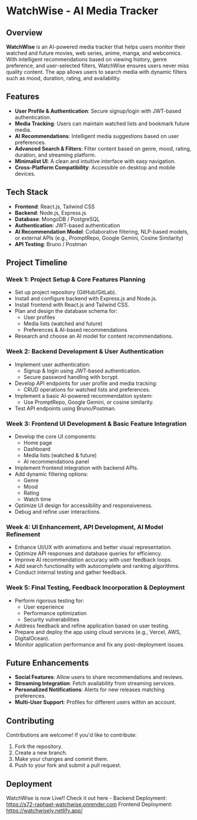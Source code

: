 # WatchWise - AI Media Tracker

## Overview
**WatchWise** is an AI-powered media tracker that helps users monitor their watched and future movies, web series, anime, manga, and webcomics. With intelligent recommendations based on viewing history, genre preference, and user-selected filters, WatchWise ensures users never miss quality content. The app allows users to search media with dynamic filters such as mood, duration, rating, and availability.

## Features
- **User Profile & Authentication**: Secure signup/login with JWT-based authentication.
- **Media Tracking**: Users can maintain watched lists and bookmark future media.
- **AI Recommendations**: Intelligent media suggestions based on user preferences.
- **Advanced Search & Filters**: Filter content based on genre, mood, rating, duration, and streaming platform.
- **Minimalist UI**: A clean and intuitive interface with easy navigation.
- **Cross-Platform Compatibility**: Accessible on desktop and mobile devices.

## Tech Stack
- **Frontend**: React.js, Tailwind CSS
- **Backend**: Node.js, Express.js
- **Database**: MongoDB / PostgreSQL
- **Authentication**: JWT-based authentication
- **AI Recommendation Model**: Collaborative filtering, NLP-based models, or external APIs (e.g., PromptRepo, Google Gemini, Cosine Similarity)
- **API Testing**: Bruno / Postman

## Project Timeline

### **Week 1: Project Setup & Core Features Planning**
- Set up project repository (GitHub/GitLab).
- Install and configure backend with Express.js and Node.js.
- Install frontend with React.js and Tailwind CSS.
- Plan and design the database schema for:
  - User profiles
  - Media lists (watched and future)
  - Preferences & AI-based recommendations
- Research and choose an AI model for content recommendations.

### **Week 2: Backend Development & User Authentication**
- Implement user authentication:
  - Signup & login using JWT-based authentication.
  - Secure password handling with bcrypt.
- Develop API endpoints for user profile and media tracking:
  - CRUD operations for watched lists and preferences.
- Implement a basic AI-powered recommendation system:
  - Use PromptRepo, Google Gemini, or cosine similarity.
- Test API endpoints using Bruno/Postman.

### **Week 3: Frontend UI Development & Basic Feature Integration**
- Develop the core UI components:
  - Home page
  - Dashboard
  - Media lists (watched & future)
  - AI recommendations panel
- Implement frontend integration with backend APIs.
- Add dynamic filtering options:
  - Genre
  - Mood
  - Rating
  - Watch time
- Optimize UI design for accessibility and responsiveness.
- Debug and refine user interactions.

### **Week 4: UI Enhancement, API Development, AI Model Refinement**
- Enhance UI/UX with animations and better visual representation.
- Optimize API responses and database queries for efficiency.
- Improve AI recommendation accuracy with user feedback loops.
- Add search functionality with autocomplete and ranking algorithms.
- Conduct internal testing and gather feedback.

### **Week 5: Final Testing, Feedback Incorporation & Deployment**
- Perform rigorous testing for:
  - User experience
  - Performance optimization
  - Security vulnerabilities
- Address feedback and refine application based on user testing.
- Prepare and deploy the app using cloud services (e.g., Vercel, AWS, DigitalOcean).
- Monitor application performance and fix any post-deployment issues.

## Future Enhancements
- **Social Features**: Allow users to share recommendations and reviews.
- **Streaming Integration**: Fetch availability from streaming services.
- **Personalized Notifications**: Alerts for new releases matching preferences.
- **Multi-User Support**: Profiles for different users within an account.

## Contributing
Contributions are welcome! If you'd like to contribute:
1. Fork the repository.
2. Create a new branch.
3. Make your changes and commit them.
4. Push to your fork and submit a pull request.

## Deployment
WatchWise is now Live!!
Check it out here - 
Backend Deployment: https://s72-raphael-watchwise.onrender.com
Frontend Deployment: https://watchwisely.netlify.app/